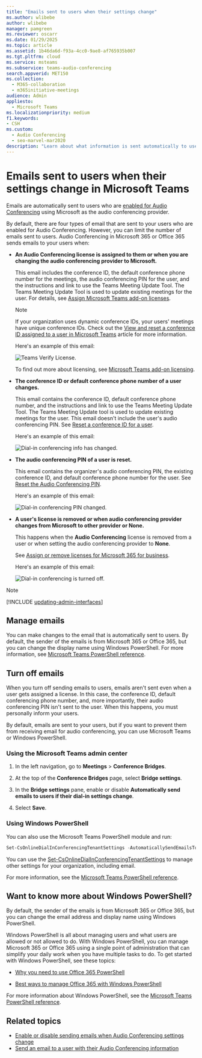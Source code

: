 ```yaml
---
title: "Emails sent to users when their settings change"
ms.author: wlibebe
author: wlibebe
manager: pamgreen
ms.reviewer: oscarr
ms.date: 01/29/2025
ms.topic: article
ms.assetid: 1b46da6d-f93a-4cc0-9ae8-af765935b007
ms.tgt.pltfrm: cloud
ms.service: msteams
ms.subservice: teams-audio-conferencing
search.appverid: MET150
ms.collection: 
  - M365-collaboration
  - m365initiative-meetings
audience: Admin
appliesto: 
  - Microsoft Teams
ms.localizationpriority: medium
f1.keywords:
- CSH
ms.custom: 
  - Audio Conferencing
  - seo-marvel-mar2020
description: "Learn about what information is sent automatically to users by email when their dial-in conferencing settings change in Microsoft Teams. "
---
```


# Emails sent to users when their settings change in Microsoft Teams

Emails are automatically sent to users who are [enabled for Audio Conferencing](set-up-audio-conferencing-in-teams.md) using Microsoft as the audio conferencing provider.

By default, there are four types of email that are sent to your users who are enabled for Audio Conferencing. However, you can limit the number of emails sent to users. Audio Conferencing in Microsoft 365 or Office 365 sends emails to your users when:

- **An Audio Conferencing license is assigned to them or when you are changing the audio conferencing provider to Microsoft.**

     This email includes the conference ID, the default conference phone number for the meetings, the audio conferencing PIN for the user, and the instructions and link to use the Teams Meeting Update Tool. The Teams Meeting Update Tool is used to update existing meetings for the user. For details, see [Assign Microsoft Teams add-on licenses](./teams-add-on-licensing/microsoft-teams-add-on-licensing.md).

    > [!NOTE]
    > If your organization uses dynamic conference IDs, your users' meetings have unique conference IDs. Check out the [View and reset a conference ID assigned to a user in Microsoft Teams](see-change-and-reset-a-conference-id-assigned-to-a-user-in-teams.md) article for more information.

    Here's an example of this email:

     ![Teams Verify License.](media/teams-emails-sent-to-users-when-settings-change-image1.png)

    To find out more about licensing, see [Microsoft Teams add-on licensing](./teams-add-on-licensing/microsoft-teams-add-on-licensing.md).

- **The conference ID or default conference phone number of a user changes.**

    This email contains the conference ID, default conference phone number, and the instructions and link to use the Teams Meeting Update Tool. The Teams Meeting Update tool is used to update existing meetings for the user. This email doesn't include the user's audio conferencing PIN. See [Reset a conference ID for a user](reset-a-conference-id-for-a-user-in-teams.md).

    Here's an example of this email:

     ![Dial-in conferencing info has changed.](media/teams-emails-sent-to-users-when-settings-change-image2.png)

- **The audio conferencing PIN of a user is reset.**

    This email contains the organizer's audio conferencing PIN, the existing conference ID, and default conference phone number for the user. See [Reset the Audio Conferencing PIN](reset-the-audio-conferencing-pin-in-teams.md).

     Here's an example of this email:

     ![Dial-in conferencing PIN changed.](media/teams-emails-sent-to-users-when-settings-change-image3.png)
  
- **A user's license is removed or when audio conferencing provider changes from Microsoft to other provider or None.**

    This happens when the **Audio Conferencing** license is removed from a user or when setting the audio conferencing provider to **None**.

    See [Assign or remove licenses for Microsoft 365 for business](https://support.office.com/article/997596b5-4173-4627-b915-36abac6786dc).

    Here's an example of this email:

     ![Dial-in conferencing is turned off.](media/teams-emails-sent-to-users-when-settings-change-image4.png)

> [!NOTE]
> [!INCLUDE [updating-admin-interfaces](includes/updating-admin-interfaces.md)]

## Manage emails

You can make changes to the email that is automatically sent to users. By default, the sender of the emails is from Microsoft 365 or Office 365, but you can change the display name using Windows PowerShell. For more information, see [Microsoft Teams PowerShell reference](/powershell/module/teams).

## Turn off emails

When you turn off sending emails to users, emails aren't sent even when a user gets assigned a license. In this case, the conference ID, default conferencing phone number, and, more importantly, their audio conferencing PIN isn't sent to the user. When this happens, you must personally inform your users.

By default, emails are sent to your users, but if you want to prevent them from receiving email for audio conferencing, you can use Microsoft Teams or Windows PowerShell.

### Using the Microsoft Teams admin center

1. In the left navigation, go to **Meetings** > **Conference Bridges**.

2. At the top of the **Conference Bridges** page, select **Bridge settings**.

3. In the **Bridge settings** pane, enable or disable **Automatically send emails to users if their dial-in settings change**.

4. Select **Save**.

### Using Windows PowerShell

You can also use the Microsoft Teams PowerShell module and run:

```PowerShell
Set-CsOnlineDialInConferencingTenantSettings -AutomaticallySendEmailsToUsers $False
```

You can use the [Set-CsOnlineDialInConferencingTenantSettings](/powershell/module/teams/set-csonlinedialinconferencingtenantsettings) to manage other settings for your organization, including email.

For more information, see the [Microsoft Teams PowerShell reference](/powershell/module/teams/).

## Want to know more about Windows PowerShell?

By default, the sender of the emails is from Microsoft 365 or Office 365, but you can change the email address and display name using Windows PowerShell.

Windows PowerShell is all about managing users and what users are allowed or not allowed to do. With Windows PowerShell, you can manage Microsoft 365 or Office 365 using a single point of administration that can simplify your daily work when you have multiple tasks to do. To get started with Windows PowerShell, see these topics:

- [Why you need to use Office 365 PowerShell](/microsoft-365/enterprise/why-you-need-to-use-microsoft-365-powershell)

- [Best ways to manage Office 365 with Windows PowerShell](/previous-versions//dn568025(v=technet.10))

For more information about Windows PowerShell, see the [Microsoft Teams PowerShell reference](/powershell/module/teams).

## Related topics

- [Enable or disable sending emails when Audio Conferencing settings change](enable-or-disable-sending-emails-when-their-settings-change-in-teams.md)
- [Send an email to a user with their Audio Conferencing information](send-an-email-to-a-user-with-their-dial-in-information-in-teams.md)
